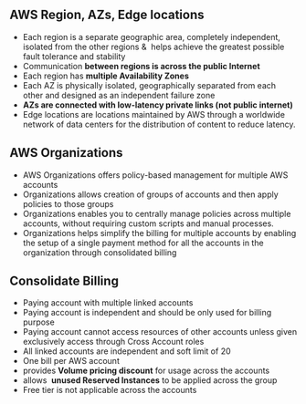 ## AWS Region, AZs, Edge locations

* Each
  region
  is a separate geographic area, completely independent, isolated from the other regions 
  &
   helps achieve the greatest possible fault tolerance and stability
* Communication
  **between regions is across the public Internet**
* Each region has
  **multiple Availability Zones**
* Each AZ is physically isolated, geographically separated from each other and designed as an independent failure zone
* **AZs are connected with low-latency private links \(not public internet\)**
* Edge locations are locations maintained by AWS through a worldwide network of data centers for the distribution of content to reduce latency.



## AWS Organizations

* AWS Organizations offers policy-based management for multiple AWS accounts
* Organizations allows creation of groups of accounts and then apply policies to those groups
* Organizations enables you to centrally manage policies across multiple accounts, without requiring custom scripts and manual processes.
* Organizations helps simplify the billing for multiple accounts by enabling the setup of a single payment method for all the accounts in the organization through consolidated billing

## Consolidate Billing

* Paying account with multiple linked accounts
* Paying account is independent and should be only used for billing purpose
* Paying account cannot access resources of other accounts unless given exclusively access through Cross Account roles
* All linked accounts are independent and soft limit of 20
* One bill per AWS account
* provides
  **Volume pricing discount**
  for usage across the accounts
* allows 
  **unused Reserved Instances**
  to be applied across the group
* Free tier is not applicable across the accounts





